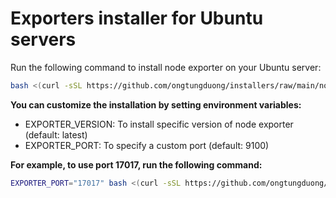 # Exporters installer for Ubuntu servers

Run the following command to install node exporter on your Ubuntu server:

```bash
bash <(curl -sSL https://github.com/ongtungduong/installers/raw/main/node-exporter/install.sh)
```

**You can customize the installation by setting environment variables:**

- EXPORTER_VERSION: To install specific version of node exporter (default: latest)
- EXPORTER_PORT: To specify a custom port (default: 9100)

**For example, to use port 17017, run the following command:**

```bash
EXPORTER_PORT="17017" bash <(curl -sSL https://github.com/ongtungduong/installers/raw/main/node-exporter/install.sh)
```
